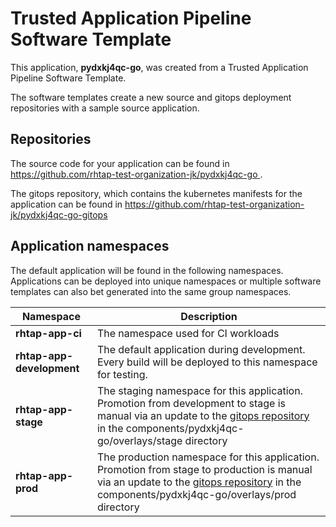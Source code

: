 # Trusted Application Pipeline Software Template

This application, **pydxkj4qc-go**, was created from a Trusted Application Pipeline Software Template.

The software templates create a new source and gitops deployment repositories with a sample source application. 

## Repositories

The source code for your application can be found in [https://github.com/rhtap-test-organization-jk/pydxkj4qc-go ](https://github.com/rhtap-test-organization-jk/pydxkj4qc-go ).
 
The gitops repository, which contains the kubernetes manifests for the application can be found in 
[https://github.com/rhtap-test-organization-jk/pydxkj4qc-go-gitops ](https://github.com/rhtap-test-organization-jk/pydxkj4qc-go-gitops ) 

## Application namespaces 

The default application will be found in the following namespaces. Applications can be deployed into unique namespaces or multiple software templates can also bet generated into the same group namespaces.  

|  Namespace   |  Description   |  
| -------- | -------- |
| **rhtap-app-ci** | The namespace used for CI workloads |
| **rhtap-app-development** | The default application during development. Every build will be deployed to this namespace for testing. |
| **rhtap-app-stage** | The staging namespace for this application. Promotion from development to stage is manual via an update to the [gitops repository](https://github.com/rhtap-test-organization-jk/pydxkj4qc-go-gitops ) in the components/pydxkj4qc-go/overlays/stage directory |
| **rhtap-app-prod** | The production namespace for this application. Promotion from stage to production is manual via an update to the [gitops repository](https://github.com/rhtap-test-organization-jk/pydxkj4qc-go-gitops ) in the components/pydxkj4qc-go/overlays/prod directory |